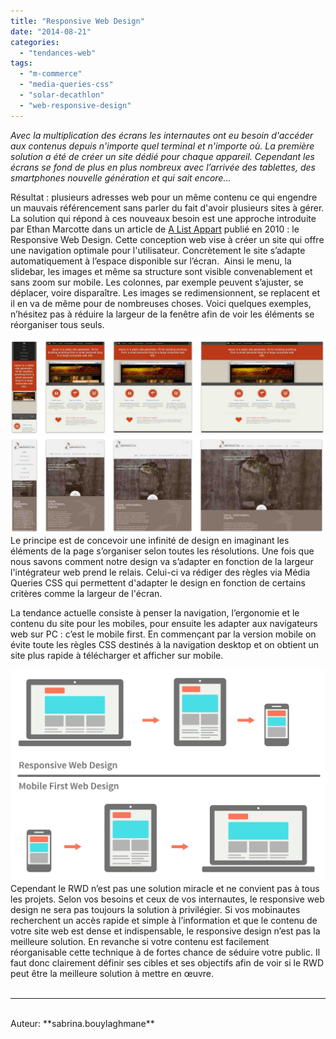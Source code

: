 ```yaml
---
title: "Responsive Web Design"
date: "2014-08-21"
categories: 
  - "tendances-web"
tags: 
  - "m-commerce"
  - "media-queries-css"
  - "solar-decathlon"
  - "web-responsive-design"
---
```


_Avec la multiplication des écrans les internautes ont eu besoin d'accéder aux contenus depuis n'importe quel terminal et n'importe où. La première solution a été de créer un site dédié pour chaque appareil. Cependant les écrans se fond de plus en plus nombreux avec l’arrivée des tablettes, des smartphones nouvelle génération et qui sait encore…_

Résultat : plusieurs adresses web pour un même contenu ce qui engendre un mauvais référencement sans parler du fait d'avoir plusieurs sites à gérer. La solution qui répond à ces nouveaux besoin est une approche introduite par Ethan Marcotte dans un article de [A List Appart](http://alistapart.com/article/responsive-web-design) publié en 2010 : le Responsive Web Design. Cette conception web vise à créer un site qui offre une navigation optimale pour l'utilisateur. Concrètement le site s’adapte automatiquement à l’espace disponible sur l’écran.  Ainsi le menu, la slidebar, les images et même sa structure sont visible convenablement et sans zoom sur mobile. Les colonnes, par exemple peuvent s’ajuster, se déplacer, voire disparaître. Les images se redimensionnent, se replacent et il en va de même pour de nombreuses choses. Voici quelques exemples, n’hésitez pas à réduire la largeur de la fenêtre afin de voir les éléments se réorganiser tous seuls.

[![Responsive web design 4](/assets/images/Responsive-web-design-4.png)](http://nanoc.ws/ "nanoc.ws") [![Responsive web design 5](/assets/images/Responsive-web-design-5.png)](http://hirondelleusa.org/ "hirondelleusa") Le principe est de concevoir une infinité de design en imaginant les éléments de la page s’organiser selon toutes les résolutions. Une fois que nous savons comment notre design va s’adapter en fonction de la largeur l'intégrateur web prend le relais. Celui-ci va rédiger des règles via Média Queries CSS qui permettent d'adapter le design en fonction de certains critères comme la largeur de l'écran.

La tendance actuelle consiste à penser la navigation, l’ergonomie et le contenu du site pour les mobiles, pour ensuite les adapter aux navigateurs web sur PC : c’est le mobile first. En commençant par la version mobile on évite toute les règles CSS destinés à la navigation desktop et on obtient un site plus rapide à télécharger et afficher sur mobile.

[![responsive vs mobile first](/assets/images/responsive-vs-mobile-first.png)](/assets/images/responsive-vs-mobile-first.png) Cependant le RWD n’est pas une solution miracle et ne convient pas à tous les projets. Selon vos besoins et ceux de vos internautes, le responsive web design ne sera pas toujours la solution à privilégier. Si vos mobinautes recherchent un accès rapide et simple à l’information et que le contenu de votre site web est dense et indispensable, le responsive design n’est pas la meilleure solution. En revanche si votre contenu est facilement réorganisable cette technique à de fortes chance de séduire votre public. Il faut donc clairement définir ses cibles et ses objectifs afin de voir si le RWD peut être la meilleure solution à mettre en œuvre.
<br>
<br>

---------------------------------------
<br>
Auteur: **sabrina.bouylaghmane**
